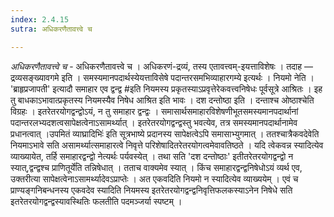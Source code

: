 ```yaml
---
index: 2.4.15
sutra: अधिकरणैतावत्त्वे च

---
```

_अधिकरणैतावत्त्वे च_ - अधिकरणैतावत्त्वे च । अधिकरणं-द्रव्यं, तस्य एतावत्त्वम्-इयत्ताविशेषः । तदाह — द्रव्यसङ्ख्यावगमे इति । समस्यमानपदार्थस्येयत्ताविसेषे पदान्तरसमभिव्याहारगम्ये इत्यर्थः । नियमो नेति । 'ब्राहृप्रजापती' इत्यादौ समाहार एव द्वन्द्व #इति नियमस्य प्रकृतस्याऽप्रवृत्तेरेकवत्त्वनिषेधः पूर्वसूत्रे आश्रितः । इह तु बाधकाऽभावात्प्रकृतस्य नियमस्यैव निषेध आश्रित इति भावः । दश दन्तोष्ठा इति । दन्ताश्च ओष्ठाश्चेति विग्रहः । इतरेतरयोगद्वन्द्वोऽयं, न तु समाहार द्वन्द्वः । समासार्थसमाहारविशेषणीभूतसमस्यमानपदार्थानां पदान्तरलभ्यदशत्वसापेक्षत्वेनाऽसामर्थ्यात् । इतरेतरयोगद्वन्द्वस्तु भवत्येव, तत्र समस्यमानपदार्थानामेव प्रधानत्वात् ।उपमितं व्याघ्रादिभिः॑ इति सूत्रभाष्ये प्रदानस्य सापेक्षत्वेऽपि समासाभ्युगमात् । ततश्चात्रैकवदेवेति नियमाऽभावे सति असामर्थ्यात्समाहारत्वे निवृत्ते परिशेषादितरेतरयोगत्वमेवावतिष्ठते । यदि त्वेकवन्न स्यादित्येव व्याख्यायेत, तर्हि समाहारद्वन्द्वो नेत्यर्थः पर्यवस्येत् । तथा सति 'दश दन्तोष्ठाः' इतीतरेतरयोगद्वन्द्वो न स्यात्,द्वन्द्वश्च प्राणितूर्ये॑ति तन्निषेधात् । तताच वाक्यमेव स्यात् । किंच समाहारद्वन्द्वनिषेधोऽयं व्यर्थ एव, उक्तरीत्या सापेक्षत्वेनाऽसामर्थ्यादेवऽप्राप्तेः । अत एकवदिति नियमो न स्यादित्येव व्याख्ययेम् । एवं च प्राण्यङ्गनिबन्धनस्य एकवदेव स्यादिति नियमस्य इतरेतरयोगद्वन्द्वनिवृत्तिफलकस्याऽनेन निषेधे सति इतरेतरयोगद्वन्द्वस्यावस्थितिः फलतीति पदमञ्जर्या स्पष्टम् ।